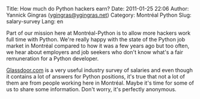 Title: How much do Python hackers earn?
Date: 2011-01-25 22:06
Author: Yannick Gingras (ygingras@ygingras.net)
Category: Montréal Python
Slug: salary-survey
Lang: en

<!--:en-->

Part of our mission here at Montréal-Python is to allow more hackers
work full time with Python. We're really happy with the state of the
Python job market in Montréal compared to how it was a few years ago but
too often, we hear about employers and job seekers who don't know what's
a fair remuneration for a Python developer.

[Glassdoor.com][] is a very useful industry survey of salaries and even
though it contains a lot of answers for Python positions, it's true that
not a lot of them are from people working here in Montréal. Maybe it's
time for some of us to share some information. Don't worry, it's
perfectly anonymous.

  [Glassdoor.com]: http://glassdoor.com
